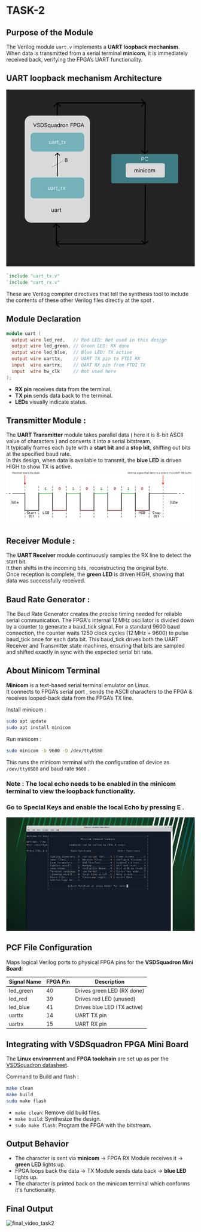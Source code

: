 
# TASK-2

## Purpose of the Module

The Verilog module `uart.v` implements a **UART loopback mechanism**.  
When data is transmitted from a serial terminal **minicom**, it is immediately received back, verifying the FPGA’s UART functionality.  
## UART loopback mechanism Architecture

![Architecture](Architecture.png)

```verilog
`include "uart_tx.v"
`include "uart_rx.v"
```
These are Verilog compiler directives that tell the synthesis tool to include the contents of these other Verilog files directly at the spot .

## Module Declaration

```verilog
module uart (
  output wire led_red,   // Red LED: Not used in this design
  output wire led_green, // Green LED: RX done
  output wire led_blue,  // Blue LED: TX active
  output wire uarttx,    // UART TX pin to FTDI RX
  input  wire uartrx,    // UART RX pin from FTDI TX
  input  wire hw_clk     // Not used here
);
```
- **RX pin** receives data from the terminal.
- **TX pin** sends data back to the terminal.
- **LEDs** visually indicate status.

## Transmitter Module : 

 The **UART Transmitter** module takes parallel data ( here it is 8-bit ASCII value of characters ) and converts it into a serial bitstream.  
 It typically frames each byte with a **start bit** and a **stop bit**, shifting out bits at the specified baud rate.  
In this design, when data is available to transmit, the **blue LED** is driven HIGH to show TX is active.
 ![UART_protocol](uart_frame.png)

## Receiver Module :

The **UART Receiver** module continuously samples the RX line to detect the start bit.  
It then shifts in the incoming bits, reconstructing the original byte.  
Once reception is complete, the **green LED** is driven HIGH, showing that data was successfully received.


## Baud Rate Generator :
The Baud Rate Generator creates the precise timing needed for reliable serial communication.
The FPGA's internal 12 MHz oscillator is divided down by a counter to generate a baud_tick signal.
For a standard 9600 baud connection, the counter waits 1250 clock cycles (12 MHz ÷ 9600) to pulse baud_tick once for each data bit.
This baud_tick drives both the UART Receiver and Transmitter state machines, ensuring that bits are sampled and shifted exactly in sync with the expected serial bit rate.



## About Minicom Terminal

**Minicom** is a text-based serial terminal emulator on Linux.  
It connects to FPGA’s serial port , sends the  ASCII characters to the FPGA & receives looped-back data from the FPGA’s TX line.

Install minicom :  
```bash
sudo apt update
sudo apt install minicom
```

Run minicom : 
```bash
sudo minicom -b 9600 -D /dev/ttyUSB0
```
This runs the minicom terminal with the configuration of device as `/dev/ttyUSB0` and  baud rate `9600` .

### Note : The local echo needs to be enabled in the minicom terminal to view the loopback functionality.
### Go to Special Keys and enable the local Echo by pressing E . 
![](Minicom_setup.png)
## PCF File Configuration

Maps logical Verilog ports to physical FPGA pins for the **VSDSquadron Mini Board**:

| Signal Name | FPGA Pin | Description                     |
|-------------|----------|---------------------------------|
| led_green   | 40       | Drives green LED (RX done)      |
| led_red     | 39       | Drives red LED (unused)         |
| led_blue    | 41       | Drives blue LED (TX active)     |
| uarttx      | 14       | UART TX pin                     |
| uartrx      | 15       | UART RX pin                     |
## Integrating with VSDSquadron FPGA Mini Board

The **Linux environment** and **FPGA toolchain** are set up as per the  
[VSDSquadron datasheet](https://www.vlsisystemdesign.com/wp-content/uploads/2025/01/datasheet.pdf).


Command to Build and flash :
```bash
make clean
make build
sudo make flash
```

- `make clean`: Remove old build files.
- `make build`: Synthesize the design.
- `sudo make flash`: Program the FPGA with the bitstream.

## Output Behavior

- The character is sent via **minicom** → FPGA RX Module receives it → **green LED** lights up.
- FPGA loops back the data → TX Module sends data back → **blue LED** lights up.
- The character is printed back on the minicom terminal which conforms it's functionality.
## Final Output
![final_video_task2]()